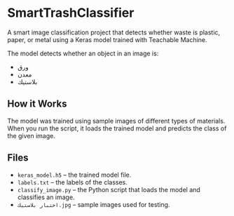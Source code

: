# SmartTrashClassifier
A smart image classification project that detects whether waste is plastic, paper, or metal using a Keras model trained with Teachable Machine.


The model detects whether an object in an image is:
- ورق
- معدن
- بلاستيك

## How it Works

The model was trained using sample images of different types of materials.  
When you run the script, it loads the trained model and predicts the class of the given image.

## Files

- `keras_model.h5` – the trained model file.
- `labels.txt` – the labels of the classes.
- `classify_image.py` – the Python script that loads the model and classifies an image.
- `اختبار بلاستيك.jpg` – sample images used for testing.
